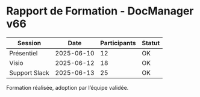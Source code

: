 # Rapport de Formation - DocManager v66

| Session         | Date       | Participants | Statut |
|-----------------|------------|--------------|--------|
| Présentiel      | 2025-06-10 | 12           | OK     |
| Visio           | 2025-06-12 | 18           | OK     |
| Support Slack   | 2025-06-13 | 25           | OK     |

Formation réalisée, adoption par l’équipe validée.
